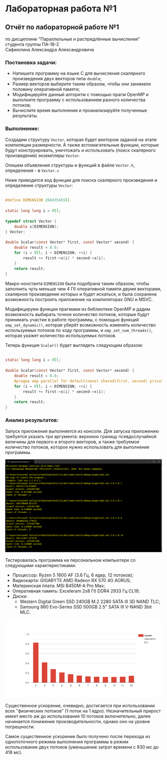 # Лабораторная работа №1

## Отчёт по лабораторной работе №1

по дисциплине "Параллельные и распредлённые вычисления"<br/>
студента группы ПА-18-2<br/>
Сафиюлина Александра Александровича<br/>

### Постановка задачи:

* Напишите программу на языке C для вычисления скалярного произведения двух векторов типа ``double``;
* Размер векторов выберите таким образом, чтобы они занимали половину оперативной памяти;
* Модифицируйте данный алгоритм с помощью прагм OpenMP и выполните программу с использованием разного количества 
  потоков;
* Вычислите время выполнения и проанализируйте полученные результаты.

### Выполнение:

Создадим структуру ``Vector``, которая будет вектором заданой на этапе
компиляции размерности. А также вспомагательные функции,
которые будут конструировать, уничтожать и использовать
(поиск скалярного произведения) экземпляры ``Vector``.

Опишем объявления структуры и функций в файле ``Vector.h``,
определения - в ``Vector.c``

Ниже приводится код функции для поиска скалярного произведения
и определение структуры ``Vector``:

````C

#define DIMENSION 268435455ll

static long long i = 0ll;

typedef struct Vector {
	double x[DIMENSION];
} Vector;

double Scalar(const Vector* first, const Vector* second) {
    double result = 0.0;
    for (i = 0ll; i < DIMENSION; ++i) {
        result += first->x[i] * second->x[i];
    }
    return result;
}

````

Макро-константа ``DIMENSION`` была подобрана таким образом,
чтобы заполнить чуть меньше чем 4 Гб оперативной памяти
двумя векторами, скалярное произведение которых и будет искаться,
и была сохранена возможность построить приложение на компиляторах
GNU и MSVC.

Модифицируем функции прагмами из библиотеки OpenMP и
дадим возможность выбирать точное количество потоков, которые
будут принимать участие в работе программы, с помощью функций
``	omp_set_dynamic()``, которая уберёт возможность
изменять количество используемых потоков по ходу программы,
и ``omp_set_num_threads()``, которая укажет количество
используемых потоков.

Теперь функция ``Scalar()`` будет выглядеть следующим образом:

````C

static long long i = 0ll;

double Scalar(const Vector* first, const Vector* second) {
    double result = 0.0;
    #pragma omp parallel for default(none) shared(first, second) private(i) reduction(+: result)
    for (i = 0ll; i < DIMENSION; ++i) {
        result += first->x[i] * second->x[i];
    }
    return result;
}

````

### Анализ результатов:

Запуск приложения выполняется из консоли. Для запуска приложению требуется
указать три аргумента: верхнюю границу псевдослучайной величины для первого и
второго векторов, а также требуемое количество потоков, которое нужно
использовать для выполнения программы.

![Тут скрин из консоли](img/ConsoleScreen.png)

Тестировалась программа на персональном компьютере со следующими
характеристиками:

* Процессор: Ryzen 5 1600 AF (3.6 Гц, 6 ядер, 12 потоков);
* Видеокарта: GIGABYTE AMD Radeon RX 570 4G AORUS;
* Материнская плата: MSI B450M-A Pro Max;
* Оперативная память: Exceleram 2x8 Гб DDR4 2933 Гц CL19;
* Диски:
  * Western Digital Green SSD 240GB M.2 2280 SATA III 3D NAND TLC;
  * Samsung 860 Evo-Series SSD 500GB 2.5" SATA III V-NAND 3bit MLC.

![Тут диаграмма](img/Chart.png)

Существенное ускорение, очевидно, достигается при использовании всех
"физических потоков" (1 поток на 1 ядро). Незначительный прирост
имеет место аж до использования 10 потоков включительно, далее начинается
понижение производительности, однако оно на уровне погрешности.

Самое существенное ускорение было получено после перехода из
однопоточного режима выполнения программы в режим использование двух
потоков (уменьшение затрат времени с 830 мс до 418 мс).
